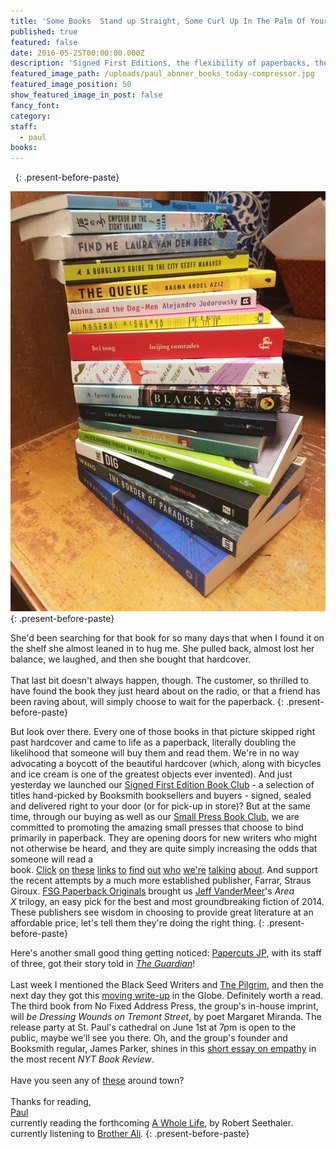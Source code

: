 ```yaml
---
title: 'Some Books  Stand up Straight, Some Curl Up In The Palm Of Your Hand'
published: true
featured: false
date: 2016-05-25T00:00:00.000Z
description: 'Signed First Editions, the flexibility of paperbacks, the Pilgrim, the future.'
featured_image_path: /uploads/paul_abnner_books_today-compressor.jpg
featured_image_position: 50
show_featured_image_in_post: false
fancy_font:
category:
staff:
  - paul
books:
---
```



&nbsp;
{: .present-before-paste}

![](/uploads/versions/paul_image_books_today---x----600-800x---.jpg)
{: .present-before-paste}

She'd been searching for that book for so many days that when I found it on the shelf she almost leaned in to hug me. She pulled back, almost lost her balance, we laughed, and then she bought that hardcover.
<br>
<br>That last bit doesn't always happen, though. The customer, so thrilled to have found the book they just heard about on the radio, or that a friend has been raving about, will simply choose to wait for the paperback.
{: .present-before-paste}

But look over there. Every one of those books in that picture skipped right past hardcover and came to life as a paperback, literally doubling the likelihood that someone will buy them and read them. We're in no way advocating a boycott of the beautiful hardcover (which, along with bicycles and ice cream is one of the greatest objects ever invented). And just yesterday we launched our&nbsp;[Signed First Edition Book Club](https://www.brooklinebooksmith.com/sfe/)&nbsp;- a selection of titles hand-picked by Booksmith booksellers and buyers - signed, sealed and delivered right to your door (or for pick-up in store)? But at the same time, through our buying as well as our&nbsp;[Small Press Book Club](https://www.google.com/url?sa=t&amp;rct=j&amp;q=&amp;esrc=s&amp;source=web&amp;cd=1&amp;cad=rja&amp;uact=8&amp;ved=0ahUKEwif1by4zPXMAhVM1oMKHa--D5QQFggcMAA&amp;url=https%3A%2F%2Ftwitter.com%2Fsmallpressbkcb&amp;usg=AFQjCNHYDgwk4wfYuUABwzvzwQwr9zYptw&amp;sig2=rXM0XnvOeGJmiKSiSL2hRw&amp;bvm=bv.122852650,bs.2,d.cWw), we are committed to promoting the amazing small presses that choose to bind primarily in paperback. They are opening doors for new writers who might not otherwise be heard, and they are quite simply increasing the odds that someone will read a book.&nbsp;[Click](https://www.openletterbooks.org/)&nbsp;[on](https://restless-press.com/)&nbsp;[these](https://twodollarradio.com/)&nbsp;[links](https://www.unnamedpress.com/)&nbsp;[to](https://www.otherpress.com/)&nbsp;[find](https://www.europaeditions.com/)&nbsp;[out](https://www.graywolfpress.org/)&nbsp;[who](https://www.mcsweeneys.net/)&nbsp;[we're](https://www.feministpress.org/)&nbsp;[talking](https://www.mhpbooks.com/)&nbsp;[about](https://www.sarabandebooks.org/). And support the recent attempts by a much more established publisher, Farrar, Straus Giroux.&nbsp;[FSG Paperback Originals](https://www.google.com/url?sa=t&amp;rct=j&amp;q=&amp;esrc=s&amp;source=web&amp;cd=1&amp;cad=rja&amp;uact=8&amp;ved=0ahUKEwiQ_NWrxPXMAhUq0YMKHab_B7wQFggcMAA&amp;url=http%3A%2F%2Fwww.fsgoriginals.com%2F&amp;usg=AFQjCNHSGPgjg0CGrhEXUDTAI3eun6jYjQ&amp;sig2=oZvHLZIydeMjxvhxilJRkA&amp;bvm=bv.122852650,bs.2,d.cWw)&nbsp;brought us&nbsp;[Jeff VanderMeer](https://www.brooklinebooksmith-shop.com/book/9780374104092)'s&nbsp;*Area X*&nbsp;trilogy, an easy pick for the best and most groundbreaking fiction of 2014. These publishers see wisdom in choosing to provide great literature at an affordable price, let's tell them they're doing the right thing.
{: .present-before-paste}

Here's another small good thing getting noticed:&nbsp;[Papercuts JP](https://www.papercutsjp.com/), with its staff of three, got their story told in&nbsp;[*The Guardian*](https://www.theguardian.com/books/2016/may/23/interview-with-a-bookstore-papercuts-jp-the-smallest-bookstore-in-boston)!
<br>
<br>Last week I mentioned the Black Seed Writers and&nbsp;[The Pilgrim](https://www.thepilgrim.org/), and then the next day they got this&nbsp;[moving write-up](https://www.bostonglobe.com/magazine/2016/05/19/inside-literary-magazine-helping-homeless-writers-heard/58FQxrMl1N4143rP5kSkBI/story.html)&nbsp;in the Globe. Definitely worth a read. The third book from No Fixed Address Press, the group's in-house imprint, will *be Dressing Wounds on Tremont Street*, by poet Margaret Miranda. The release party at St. Paul's cathedral on June 1st at 7pm is open to the public, maybe we'll see you there. Oh, and the group's founder and Booksmith regular, James Parker, shines in this [short essay on empathy](https://www.nytimes.com/2016/05/29/books/review/who-gets-to-tell-other-peoples-stories.html?rref=collection%2Fcolumn%2Fbookends&amp;action=click&amp;contentCollection=review&amp;region=stream&amp;module=stream_unit&amp;version=latest&amp;contentPlacement=1&amp;pgtype=collection&amp;_r=0)&nbsp;in the most recent&nbsp;*NYT Book Review*.
<br>
<br>Have you seen any of&nbsp;[these](https://www.bostonglobe.com/lifestyle/2016/05/18/where-are-boston-invisible-poems/D5hS6hfxvZHcBtqa4gcT4I/story.html)&nbsp;around town?
<br>
<br>Thanks for reading,
<br>[Paul](https://www.ptpainter.com/)
<br>currently reading the forthcoming&nbsp;[A Whole Life](https://www.irishtimes.com/culture/books/a-whole-life-by-robert-seethaler-one-man-endures-one-day-at-a-time-1.2394527), by Robert Seethaler.
<br>currently listening to&nbsp;[Brother Ali](https://www.youtube.com/watch?v=OO18F4aKGzQ).
{: .present-before-paste}